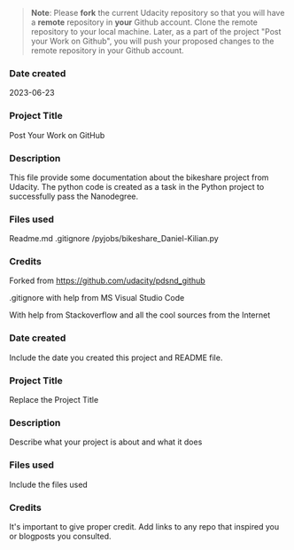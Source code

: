 >**Note**: Please **fork** the current Udacity repository so that you will have a **remote** repository in **your** Github account. Clone the remote repository to your local machine. Later, as a part of the project "Post your Work on Github", you will push your proposed changes to the remote repository in your Github account.

### Date created
2023-06-23
### Project Title
Post Your Work on GitHub

### Description
This file provide some documentation about the bikeshare project 
from Udacity. The python code is created as a task in the Python 
project to successfully pass the Nanodegree.

### Files used
Readme.md
.gitignore
/pyjobs/bikeshare_Daniel-Kilian.py

### Credits
Forked from
https://github.com/udacity/pdsnd_github

.gitignore with help from MS Visual Studio Code

With help from Stackoverflow and all the cool sources from the Internet

### Date created
Include the date you created this project and README file.

### Project Title
Replace the Project Title

### Description
Describe what your project is about and what it does

### Files used
Include the files used

### Credits
It's important to give proper credit. Add links to any repo that inspired you or blogposts you consulted.

